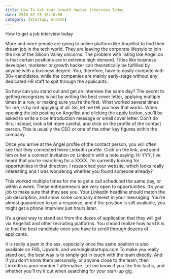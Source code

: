 ```yaml
---
title: How To Get Your Growth Hacker Interview Today
date: 2018-02-25 10:10:00
category: [Startup, Growth]
---
```


How to get a job interview today

More and more people are going to online platform like Angellist to find their dream job in the tech world. They are leaving the corporate lifestyle to join the like of the Silicon Valley unicorns.
The problem with listing like Angel.co is that certain positions are in extreme high demand. Titles like business developer, marketer or growth hacker can theoretically be fulfilled by anyone with a business degree. You, therefore, have to easily compete with 30+ candidates, while the companies are mainly early-stage without any dedicated HR staff to spit through the applicants.










So how can you stand out and get an interview the same day?
The secret to getting recognizes is not by writing the best cover letter, applying multiple times in a row, or making sure you’re the first.
What worked several times for me, is by not applying at all. So, let me tell you how that works.
When opening the job posting on Angellist and clicking the apply button, you’ll be asked to write a nice introduction message or small cover letter. Don’t do this.
Instead, look a bit more careful, and click on the profile of the contact person. This is usually the CEO or one of the other key figures within the company.
 




















Once you arrive at the Angel profile of the contact person, you will often see that they connected there LinkedIn profile. Click on the link, and send him or her a connect invitation on LinkedIn with a note saying: Hi YYY, I’ve heard that you’re searching for a XXXX. I’m currently looking for opportunities in that direction. I researched your website, which looks really interesting and I was wondering whether you found someone already?


 
This worked multiple times for me to get a call scheduled the same day, or within a week. These entrepreneurs are very open to opportunities. It’s your job to make sure that they see you. Your LinkedIn headline should match the job description, and show some company interest in your messaging. You’re almost guaranteed to get a response, and if the position is still available, you might get a phone interview just hours later.
 
It’s a great way to stand out from the dozes of application that they will get via Angellist and other recruiting platforms. You should realize how hard it is to find the best candidate once you have to scroll through dozens of applicants.
 













It is really a pain in the ass, especially once the same position is also available on F6S, Upwork, and workinginstartups.com To make you really stand out, the best way is to simply get in touch with the team directly. And if you don’t know them personally, or anyone close to the team, then LinkedIn is your number 1 alternative.
Let me know if you like this tactic, and whether you’ll try it out when searching for your start-up gig.
